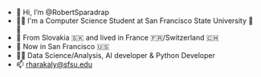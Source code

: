 - 👋 Hi, I’m @RobertSparadrap
- 🧑‍🎓 I'm a Computer Science Student at San Francisco State University 🌉🐊  
- 🏡 From Slovakia 🇸🇰 and lived in France 🇫🇷/Switzerland 🇨🇭 
- 📍 Now in San Francisco 🇺🇸
- 🧑‍💻 Data Science/Analysis, AI developer & Python Developer
- 📫 rharakaly@sfsu.edu

<!---
RobertSparadrap/RobertSparadrap is a ✨ special ✨ repository because its `README.md` (this file) appears on your GitHub profile.
You can click the Preview link to take a look at your changes.
--->
